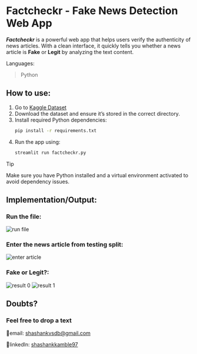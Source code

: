 # Factcheckr - Fake News Detection Web App

***Factcheckr*** is a powerful web app that helps users verify the authenticity of news articles. With a clean interface, it quickly tells you whether a news article is **Fake** or **Legit** by analyzing the text content.

Languages:  
> Python

## How to use:

1. Go to [Kaggle Dataset](https://www.kaggle.com/code/therealsampat/fake-news-detection)  
2. Download the dataset and ensure it’s stored in the correct directory.
3. Install required Python dependencies:
   ```bash
   pip install -r requirements.txt
4. Run the app using:
   ```bash
   streamlit run factcheckr.py

> [!TIP]  
> Make sure you have Python installed and a virtual environment activated to avoid dependency issues.

## Implementation/Output:

### Run the file:
![run file](https://github.com/Shashankdotio/FactCheckr/blob/main/snapshots/enter%20article.png)

### Enter the news article from testing split:
![enter article](https://github.com/Shashankdotio/FactCheckr/blob/main/snapshots/testing%20data.png)

### Fake or Legit?:
![result 0](https://github.com/Shashankdotio/FactCheckr/blob/main/snapshots/result%200.png)
![result 1](https://github.com/Shashankdotio/FactCheckr/blob/main/snapshots/result%201.png)
## Doubts?

### Feel free to drop a text  
📧email: shashankvsdb@gmail.com  

🔗linkedln: [shashankkamble97](https://www.linkedin.com/in/shashankkamble97/)
